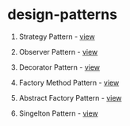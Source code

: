 # design-patterns

1. Strategy Pattern - [view](https://github.com/hirishu10/design-patterns/tree/main/StrategyPattern)

2. Observer Pattern - [view](https://github.com/hirishu10/design-patterns/tree/main/ObserverPattern)

3. Decorator Pattern - [view](https://github.com/hirishu10/design-patterns/tree/main/DecoratorPattern)

4. Factory Method Pattern - [view](https://github.com/hirishu10/design-patterns/tree/main/FactoryMethodPattern)

5. Abstract Factory Pattern - [view](https://github.com/hirishu10/design-patterns/tree/main/AbstractFactoryPattern)

6. Singelton Pattern - [view](https://github.com/hirishu10/design-patterns/tree/main/SingeltonPattern)
